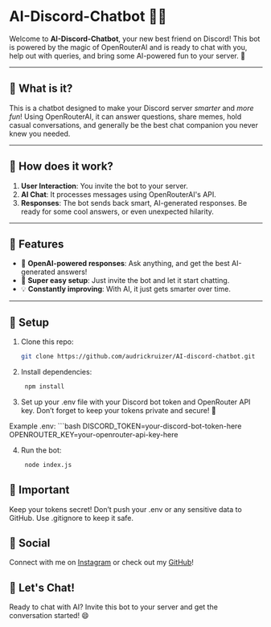 # AI-Discord-Chatbot 🤖💬

Welcome to **AI-Discord-Chatbot**, your new best friend on Discord! This bot is powered by the magic of OpenRouterAI and is ready to chat with you, help out with queries, and bring some AI-powered fun to your server. 🎉

---

## 🚀 What is it?

This is a chatbot designed to make your Discord server *smarter* and *more fun*! Using OpenRouterAI, it can answer questions, share memes, hold casual conversations, and generally be the best chat companion you never knew you needed.

---

## 🤔 How does it work?

1. **User Interaction**: You invite the bot to your server.
2. **AI Chat**: It processes messages using OpenRouterAI's API.
3. **Responses**: The bot sends back smart, AI-generated responses. Be ready for some cool answers, or even unexpected hilarity.

---

## 🎯 Features

- 🤖 **OpenAI-powered responses**: Ask anything, and get the best AI-generated answers!
- 🌟 **Super easy setup**: Just invite the bot and let it start chatting.
- 💡 **Constantly improving**: With AI, it just gets smarter over time.

---

## 🔧 Setup

1. Clone this repo:
   ```bash
   git clone https://github.com/audrickruizer/AI-discord-chatbot.git

2. Install dependencies:
   ```bash
    npm install

3. Set up your .env file with your Discord bot token and OpenRouter API key. Don’t forget to keep your tokens private and secure! 🔑

  Example .env:
    ```bash
    DISCORD_TOKEN=your-discord-bot-token-here
    OPENROUTER_KEY=your-openrouter-api-key-here

4. Run the bot:
   ```bash
    node index.js


## 🚨 Important
Keep your tokens secret! Don’t push your .env or any sensitive data to GitHub. Use .gitignore to keep it safe.

## 📱 Social
Connect with me on [Instagram](https://www.instagram.com/audrickruizer) or check out my [GitHub](https://github.com/audrickruizer)!

## 🎉 Let's Chat!
Ready to chat with AI? Invite this bot to your server and get the conversation started! 😄
